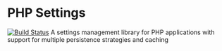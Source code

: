 # PHP Settings
[![Build Status](https://travis-ci.org/kabudu/php-settings.svg?branch=master)](https://travis-ci.org/kabudu/php-settings)
A settings management library for PHP applications with support for multiple persistence strategies and caching
